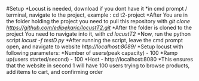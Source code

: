 #Setup
*Locust is needed, download if you dont have it
*in cmd prompt / terminal, navigate to the project, example : cd t2-project
*After You are in the folder holding the project you need to pull this repository with *git clone https://github.com/edipekaric/locustT2.git*
*After the folder is cloned to the project You need to navigate into it, with *cd locustT2*
*Now, run the python script *locust -f testD.py*
*After running the script, leave the cmd prompt open, and navigate to website *http://localhost:8089/*
*Setup locust with following parameters:
    *Number of users(peak capacity) - 100
    *Ramp up(users started/second) - 100
    *Host - http://localhost:8080
*This ensures that the website in second 1 will have 100 users trying to browse products, add items to cart, and confirming order
